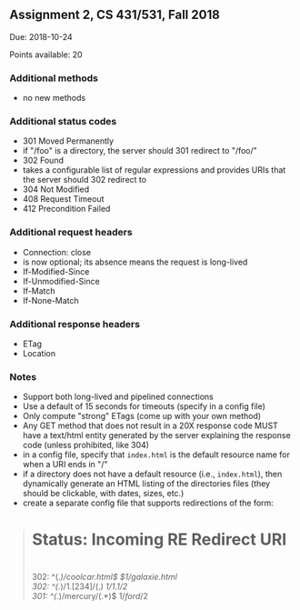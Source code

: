 ## Assignment 2, CS 431/531, Fall 2018

Due: 2018-10-24

Points available: 20

### Additional methods 

* no new methods

### Additional status codes 

* 301 Moved Permanently
 * if "/foo" is a directory, the server should 301 redirect to "/foo/"
* 302 Found
 * takes a configurable list of regular expressions and provides URIs that the server should 302 redirect to 
* 304 Not Modified
* 408 Request Timeout
* 412 Precondition Failed


### Additional request headers 

* Connection: close
 * is now optional; its absence means the request is long-lived
* If-Modified-Since
* If-Unmodified-Since
* If-Match
* If-None-Match


### Additional response headers

* ETag
* Location

### Notes

* Support both long-lived and pipelined connections
* Use a default of 15 seconds for timeouts (specify in a config file)
* Only compute "strong" ETags (come up with your own method)
* Any GET method that does not result in a 20X response code MUST have a text/html entity generated by the server explaining the response code (unless prohibited, like 304)
* in a config file, specify that `index.html` is the default resource name for when a URI ends in "/"
* if a directory does not have a default resource (i.e., `index.html`), then dynamically generate an HTML listing of the directories files (they should be clickable, with dates, sizes, etc.)
* create a separate config file that supports redirections of the form:

> #
> # Status: Incoming RE		Redirect URI
> #   
> 302: ^(.*)/coolcar.html$	$1/galaxie.html    
> 302: ^(.*)/1.[234]/(.*)		$1/1.1/$2  
> 301: ^(.*)/mercury/(.*)$	$1/ford/$2   
